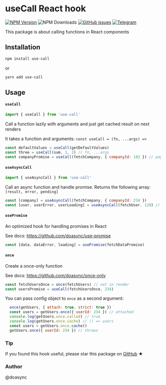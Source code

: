 # useCall React hook

[![NPM Version][npm-image]][npm-url] ![NPM Downloads][downloads-image] [![GitHub issues][issues-image]][issues-url] [![Telegram][telegram-image]][telegram-url]

[npm-image]: https://img.shields.io/npm/v/use-call.svg
[npm-url]: https://www.npmjs.com/package/use-call
[downloads-image]: https://img.shields.io/npm/dw/use-call.svg
[issues-image]: https://img.shields.io/github/issues/doasync/use-call.svg
[issues-url]: https://github.com/doasync/use-call/issues
[telegram-image]: http://i.imgur.com/WANXk3d.png
[telegram-url]: https://t.me/doasync

This package is about calling functions in React components

## Installation

```bash
npm install use-call
```
or
```bash
yarn add use-call
```

## Usage

#### `useCall`

```js
import { useCall } from 'use-call'
```

Call a function lazily with arguments and just get cached result on next renders

It takes a function and arguments: `const useCall = (fn, ...args) =>`

```js
const defaultValues = useCall(getDefaultValues)
const three = useCall(sum, 1, 2) // fn, ...args
const companyPromise = useCall(fetchCompany, { companyId: 102 }) // payload
```

#### `useAsyncCall`

```js
import { useAsyncCall } from 'use-call'
```

Call an async function and handle promise. Returns the following array: `[result, error, pending]`

```js
const [company] = useAsyncCall(fetchCompany, { companyId: 234 })
const [user, userError, userLoading] = useAsyncCall(fetchUser, 120) // id
```

#### `usePromise`

An optimized hook for handling promises in React

See docs: https://github.com/doasync/use-promise

```js
const [data, dataError, loading] = usePromise(fetchDataPromise)
```

#### `once`

Create a once-only function

See docs: https://github.com/doasync/once-only

```js
const fetchUsersOnce = once(fetchUsers) // not in render
const usersPromise = useCall(fetchUsersOnce, 234)
```

You can pass config object to `once` as a second argument:

```js
  once(getUsers, { attach: true, strict: true })
  const users = getUsers.once({ userId: 234 }) // attached
  console.log(getUsers.once.called) // true
  console.log(getUsers.once.cache) // () => users
  const users = getUsers.once.cache()
  getUsers.once({ userId: 234 }) // throws
```

### Tip

If you found this hook useful, please star this package on [GitHub](https://github.com/doasync/use-call) ★

### Author
@doasync
